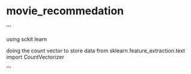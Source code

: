 # movie_recommedation 

'''

using sckit learn

doing the count vector to store data
from sklearn.feature_extraction.text import CountVectorizer





'''

